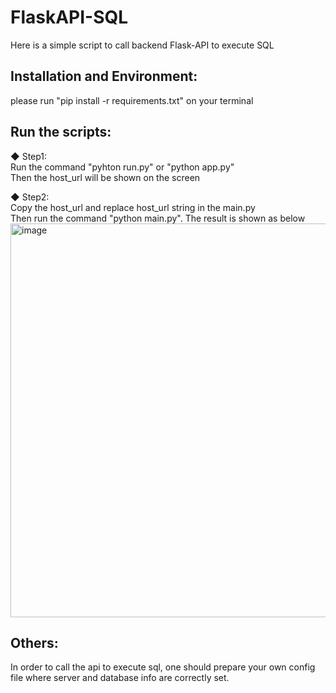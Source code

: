 # FlaskAPI-SQL
Here is a simple script to call backend Flask-API to execute SQL 

## Installation and Environment:   
please run "pip install -r requirements.txt" on your terminal    

## Run the scripts:
◆ Step1:  
  Run the command "pyhton run.py" or "python app.py"   
  Then the host_url will be shown on the screen   
  
◆ Step2:  
  Copy the host_url and replace host_url string in the main.py   
  Then run the command "python main.py". The result is shown as below   
  <img width="630" alt="image" src="https://github.com/ChengWeiGu/FlaskAPI-SQL/assets/35072445/2eed5766-4e22-4a25-b4a7-117865bdf7c2">   

## Others:  
In order to call the api to execute sql, one should prepare your own config file where server and database info are correctly set. 
